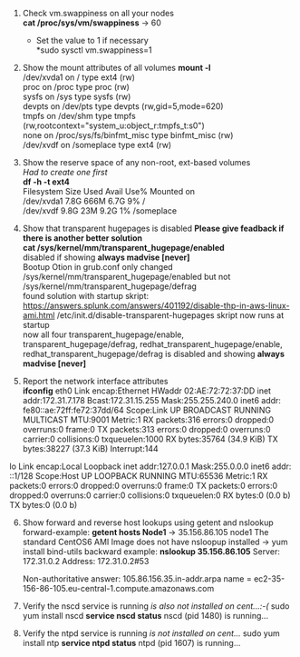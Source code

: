 1. Check vm.swappiness on all your nodes<br />
	**cat /proc/sys/vm/swappiness** -> 60
	* Set the value to 1 if necessary<br />
	*sudo sysctl vm.swappiness=1

2. Show the mount attributes of all volumes	
	**mount -l**<br />
	/dev/xvda1 on / type ext4 (rw)<br />
	proc on /proc type proc (rw)<br />
	sysfs on /sys type sysfs (rw)<br />
	devpts on /dev/pts type devpts (rw,gid=5,mode=620)<br />
	tmpfs on /dev/shm type tmpfs (rw,rootcontext="system_u:object_r:tmpfs_t:s0")<br />
	none on /proc/sys/fs/binfmt_misc type binfmt_misc (rw)<br />
	/dev/xvdf on /someplace type ext4 (rw)<br />


3. Show the reserve space of any non-root, ext-based volumes<br />
	*Had to create one first*<br />
	**df -h -t ext4**<br />
	Filesystem      Size  Used Avail Use% Mounted on<br />
	/dev/xvda1      7.8G  666M  6.7G   9% /<br />
	/dev/xvdf       9.8G   23M  9.2G   1% /someplace<br />

4. Show that transparent hugepages is disabled **Please give feadback if there is another better solution**<br />
	**cat /sys/kernel/mm/transparent_hugepage/enabled**<br />
	disabled if showing **always madvise [never]**<br />
	Bootup Otion in grub.conf only changed /sys/kernel/mm/transparent_hugepage/enabled but not /sys/kernel/mm/transparent_hugepage/defrag<br />
	found solution with startup skript: https://answers.splunk.com/answers/401192/disable-thp-in-aws-linux-ami.html
	/etc/init.d/disable-transparent-hugepages skript now runs at startup<br />
	now all four transparent_hugepage/enable, transparent_hugepage/defrag, redhat_transparent_hugepage/enable, redhat_transparent_hugepage/defrag is disabled and showing **always madvise [never]**

5. Report the network interface attributes<br />
	**ifconfig**
	eth0      Link encap:Ethernet  HWaddr 02:AE:72:72:37:DD
          inet addr:172.31.7.178  Bcast:172.31.15.255  Mask:255.255.240.0
          inet6 addr: fe80::ae:72ff:fe72:37dd/64 Scope:Link
          UP BROADCAST RUNNING MULTICAST  MTU:9001  Metric:1
          RX packets:316 errors:0 dropped:0 overruns:0 frame:0
          TX packets:313 errors:0 dropped:0 overruns:0 carrier:0
          collisions:0 txqueuelen:1000
          RX bytes:35764 (34.9 KiB)  TX bytes:38227 (37.3 KiB)
          Interrupt:144

lo        Link encap:Local Loopback
          inet addr:127.0.0.1  Mask:255.0.0.0
          inet6 addr: ::1/128 Scope:Host
          UP LOOPBACK RUNNING  MTU:65536  Metric:1
          RX packets:0 errors:0 dropped:0 overruns:0 frame:0
          TX packets:0 errors:0 dropped:0 overruns:0 carrier:0
          collisions:0 txqueuelen:0
          RX bytes:0 (0.0 b)  TX bytes:0 (0.0 b)

6. Show forward and reverse host lookups using getent and nslookup
	forward-example: **getent hosts Node1** -> 35.156.86.105   node1
	The standard CentOS6 AMI Image does not have nsloopup installed -> yum install bind-utils
	backward example: **nslookup 35.156.86.105**
	Server:         172.31.0.2
	Address:        172.31.0.2#53

	Non-authoritative answer:
	105.86.156.35.in-addr.arpa      name = ec2-35-156-86-105.eu-central-1.compute.amazonaws.com

7. Verify the nscd service is running
	*is also not installed on cent...:-(*
	sudo yum install nscd
	**service nscd status**
	nscd (pid 1480) is running...

8. Verify the ntpd service is running
	*is not installed on cent...*
	sudo yum install ntp
	**service ntpd status**
	ntpd (pid  1607) is running...

